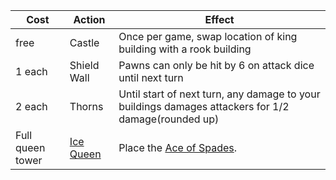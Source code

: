 | Cost             | Action                               | Effect                                                                                              |
| ---------------- | ------------------------------------ | --------------------------------------------------------------------------------------------------- |
| free             | Castle                               | Once per game, swap location of king building with a rook building                                  |
| 1 each           | Shield Wall                          | Pawns can only be hit by 6 on attack dice until next turn                                           |
| 2 each           | Thorns                               | Until start of next turn, any damage to your buildings damages attackers for 1/2 damage(rounded up) |
| Full queen tower | [Ice Queen](/appendix/?id=ice-queen) | Place the [Ace of Spades](/appendix/?id=ace-of-spades).                                             |
